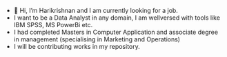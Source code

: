 - 👋 Hi, I’m Harikrishnan and I am currently looking for a job. 
- I want to be a Data Analyst in any domain, I am wellversed with tools like IBM SPSS, MS PowerBi etc.
- I had completed Masters in Computer Application and associate degree in management (specialising in Marketing and Operations)
- I will be contributing works in my repository.
